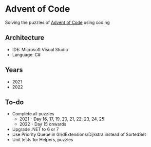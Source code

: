 # Advent of Code

Solving the puzzles of <a href='https://adventofcode.com/'>Advent of Code</a> using coding

## Architecture

- IDE: Microsoft Visual Studio
- Language: C#

## Years

- 2021
- 2022


## To-do

- Complete all puzzles
  - 2021 - Day 16, 17, 19, 20, 21, 22, 23, 24, 25
  - 2022 - Day 15 onwards
- Upgrade .NET to 6 or 7
- Use Priority Queue in GridExtensions/Dijkstra instead of SortedSet
- Unit tests for Helpers, puzzles
